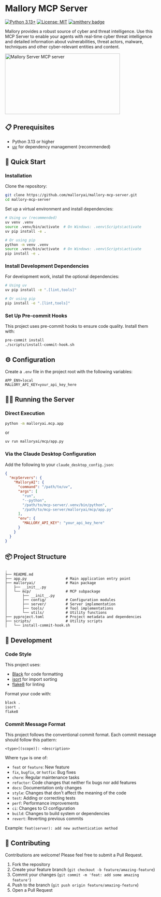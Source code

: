 # Mallory MCP Server

[![Python 3.13+](https://img.shields.io/badge/python-3.13+-blue.svg)](https://www.python.org/downloads/)
[![License: MIT](https://img.shields.io/badge/License-MIT-yellow.svg)](https://opensource.org/licenses/MIT)
[![smithery badge](https://smithery.ai/badge/@malloryai/mallory-mcp-server)](https://smithery.ai/server/@malloryai/mallory-mcp-server)

Mallory provides a robust source of cyber and threat intelligence. Use this MCP Server to enable your agents with real-time cyber threat intelligence and detailed information about vulnerabilities, threat actors, malware, techniques and other cyber-relevant entities and content. 

<a href="https://glama.ai/mcp/servers/@malloryai/mallory-mcp-server">
  <img width="380" height="200" src="https://glama.ai/mcp/servers/@malloryai/mallory-mcp-server/badge" alt="Mallory Server MCP server" />
</a>

## 📋 Prerequisites

- Python 3.13 or higher
- [uv](https://github.com/astral-sh/uv) for dependency management (recommended)

## 🚀 Quick Start

### Installation

Clone the repository:

```bash
git clone https://github.com/malloryai/mallory-mcp-server.git
cd mallory-mcp-server
```

Set up a virtual environment and install dependencies:

```bash
# Using uv (recommended)
uv venv .venv
source .venv/bin/activate  # On Windows: .venv\Scripts\activate
uv pip install -e .

# Or using pip
python -m venv .venv
source .venv/bin/activate  # On Windows: .venv\Scripts\activate
pip install -e .
```

### Install Development Dependencies

For development work, install the optional dependencies:

```bash
# Using uv
uv pip install -e ".[lint,tools]"

# Or using pip
pip install -e ".[lint,tools]"
```

### Set Up Pre-commit Hooks

This project uses pre-commit hooks to ensure code quality. Install them with:

```bash
pre-commit install
./scripts/install-commit-hook.sh
```

## ⚙️ Configuration

Create a `.env` file in the project root with the following variables:

```
APP_ENV=local
MALLORY_API_KEY=your_api_key_here
```

## 🏃‍♂️ Running the Server

### Direct Execution

```bash
python -m malloryai.mcp.app
```
 or
```bash
uv run malloryai/mcp/app.py
```

### Via the Claude Desktop Configuration

Add the following to your `claude_desktop_config.json`:

```json
{
  "mcpServers": {
    "MalloryAI": {
      "command": "/path/to/uv",
      "args": [
        "run",
        "--python",
        "/path/to/mcp-server/.venv/bin/python",
        "/path/to/mcp-server/malloryai/mcp/app.py"
      ],
      "env": {
        "MALLORY_API_KEY": "your_api_key_here"
      }
    }
  }
}
```

## 📦 Project Structure

```
.
├── README.md
├── app.py                  # Main application entry point
├── malloryai/              # Main package
│   ├── __init__.py
│   └── mcp/                # MCP subpackage
│       ├── __init__.py
│       ├── config/         # Configuration modules
│       ├── server/         # Server implementation
│       ├── tools/          # Tool implementations
│       └── utils/          # Utility functions
├── pyproject.toml          # Project metadata and dependencies
├── scripts/                # Utility scripts
│   └── install-commit-hook.sh
```

## 🧪 Development

### Code Style

This project uses:
- [Black](https://github.com/psf/black) for code formatting
- [isort](https://pycqa.github.io/isort/) for import sorting
- [flake8](https://flake8.pycqa.org/) for linting

Format your code with:

```bash
black .
isort .
flake8
```

### Commit Message Format

This project follows the conventional commit format. Each commit message should follow this pattern:

```
<type>[(scope)]: <description>
```

Where `type` is one of:
- `feat` or `feature`: New feature
- `fix`, `bugfix`, or `hotfix`: Bug fixes
- `chore`: Regular maintenance tasks
- `refactor`: Code changes that neither fix bugs nor add features
- `docs`: Documentation only changes
- `style`: Changes that don't affect the meaning of the code
- `test`: Adding or correcting tests
- `perf`: Performance improvements
- `ci`: Changes to CI configuration
- `build`: Changes to build system or dependencies
- `revert`: Reverting previous commits

Example: `feat(server): add new authentication method`

## 🤝 Contributing

Contributions are welcome! Please feel free to submit a Pull Request.

1. Fork the repository
2. Create your feature branch (`git checkout -b feature/amazing-feature`)
3. Commit your changes (`git commit -m 'feat: add some amazing feature'`)
4. Push to the branch (`git push origin feature/amazing-feature`)
5. Open a Pull Request